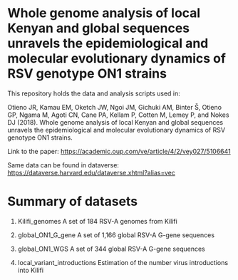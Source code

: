 # Whole genome analysis of local Kenyan and global sequences unravels the epidemiological and molecular evolutionary dynamics of RSV genotype ON1 strains

This repository holds the data and analysis scripts used in:

Otieno JR, Kamau EM, Oketch JW, Ngoi JM, Gichuki AM, Binter Š, Otieno GP, Ngama M, Agoti CN, Cane PA, Kellam P, Cotten M, Lemey P, and Nokes DJ (2018). Whole genome analysis of local Kenyan and global sequences unravels the epidemiological and molecular evolutionary dynamics of RSV genotype ON1 strains.

Link to the paper: https://academic.oup.com/ve/article/4/2/vey027/5106641

Same data can be found in dataverse: https://dataverse.harvard.edu/dataverse.xhtml?alias=vec

# Summary of datasets
1. Kilifi_genomes
A set of 184 RSV-A genomes from Kilifi

2. global_ON1_G_gene
A set of 1,166 global RSV-A G-gene sequences

3. global_ON1_WGS
A set of 344 global RSV-A G-gene sequences

4. local_variant_introductions
Estimation of the number virus introductions into Kilifi




